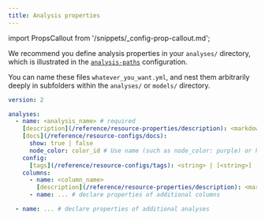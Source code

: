 ```yaml
---
title: Analysis properties
---
```


import PropsCallout from '/snippets/_config-prop-callout.md';

We recommend you define analysis properties in your `analyses/` directory, which is illustrated in the [`analysis-paths`](/reference/project-configs/analysis-paths) configuration. <PropsCallout title={frontMatter.title}/>  <br /> 

You can name these files `whatever_you_want.yml`, and nest them arbitrarily deeply in subfolders within the `analyses/` or `models/` directory.

<File name='analyses/<filename>.yml'>

```yml
version: 2

analyses:
  - name: <analysis_name> # required
    [description](/reference/resource-properties/description): <markdown_string>
    [docs](/reference/resource-configs/docs):
      show: true | false
      node_color: color_id # Use name (such as node_color: purple) or hex code with quotes (such as node_color: "#cd7f32")
    config:
      [tags](/reference/resource-configs/tags): <string> | [<string>]
    columns:
      - name: <column_name>
        [description](/reference/resource-properties/description): <markdown_string>
      - name: ... # declare properties of additional columns

  - name: ... # declare properties of additional analyses

```

</File>
